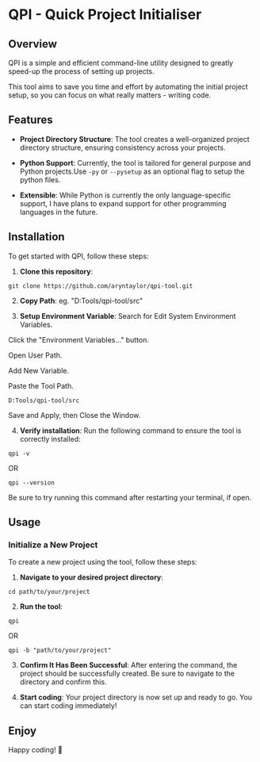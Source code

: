 # QPI - Quick Project Initialiser

## Overview

QPI is a simple and efficient command-line utility designed to greatly speed-up the process of setting up projects.

This tool aims to save you time and effort by automating the initial project setup, so you can focus on what really matters - writing code.

## Features

- **Project Directory Structure**: The tool creates a well-organized project directory structure, ensuring consistency across your projects.

- **Python Support**: Currently, the tool is tailored for general purpose and Python projects.Use ```-py``` or ```--pysetup``` as an optional flag to setup the python files.

- **Extensible**: While Python is currently the only language-specific support, I have plans to expand support for other programming languages in the future.

## Installation

To get started with QPI, follow these steps:

1. **Clone this repository**:
```
git clone https://github.com/aryntaylor/qpi-tool.git
```

2. **Copy Path**:
eg. "D:Tools/qpi-tool/src"

3. **Setup Environment Variable**:
Search for Edit System Environment Variables.

Click the "Environment Variables..." button.

Open User Path.

Add New Variable.

Paste the Tool Path.

```
D:Tools/qpi-tool/src
```

Save and Apply, then Close the Window.

4. **Verify installation**:
Run the following command to ensure the tool is correctly installed:

```
qpi -v
```

OR

```
qpi --version
```

Be sure to try running this command after restarting your terminal, if open.

## Usage

### Initialize a New Project

To create a new project using the tool, follow these steps:

1. **Navigate to your desired project directory**:
```
cd path/to/your/project
```

2. **Run the tool**:
```
qpi
```

OR

```
qpi -b "path/to/your/project"
```

3. **Confirm It Has Been Successful**:
After entering the command, the project should be successfully created. Be sure to navigate to the directory and confirm this.

4. **Start coding**:
Your project directory is now set up and ready to go. You can start coding immediately!

## Enjoy

Happy coding! 🚀
